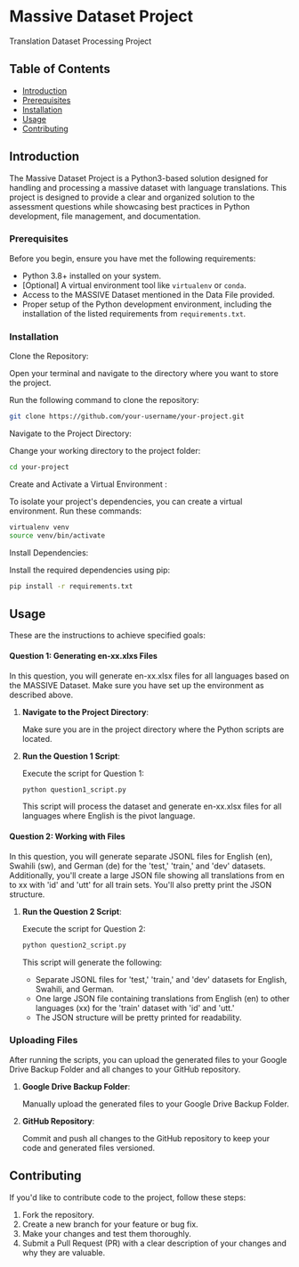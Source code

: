 # Massive Dataset Project

Translation Dataset Processing Project

## Table of Contents

- [Introduction](#introduction)
- [Prerequisites](#prerequisites)
- [Installation](#installation)
- [Usage](#usage)
- [Contributing](#contributing)


## Introduction

The Massive Dataset Project is a Python3-based solution designed for handling and processing a massive dataset with language translations. This project is designed to provide a clear and organized solution to the assessment questions while showcasing best practices in Python development, file management, and documentation.


### Prerequisites

Before you begin, ensure you have met the following requirements:

- Python 3.8+ installed on your system.
- [Optional] A virtual environment tool like `virtualenv` or `conda`.
- Access to the MASSIVE Dataset mentioned in the Data File provided.
- Proper setup of the Python development environment, including the installation of the listed requirements from `requirements.txt`.



### Installation

Clone the Repository:

Open your terminal and navigate to the directory where you want to store the project.

Run the following command to clone the repository:

```bash
git clone https://github.com/your-username/your-project.git
```

Navigate to the Project Directory:

Change your working directory to the project folder:

```bash
cd your-project
```
Create and Activate a Virtual Environment :

To isolate your project's dependencies, you can create a virtual environment. Run these commands:

```bash
virtualenv venv
source venv/bin/activate
```
Install Dependencies:

Install the required dependencies using pip:

```bash
pip install -r requirements.txt
```

## Usage

These are the instructions to achieve specified goals:

#### Question 1: Generating en-xx.xlxs Files

In this question, you will generate en-xx.xlsx files for all languages based on the MASSIVE Dataset. Make sure you have set up the environment as described above.

1. **Navigate to the Project Directory**:

   Make sure you are in the project directory where the Python scripts are located.

2. **Run the Question 1 Script**:

   Execute the script for Question 1:

   ```bash
   python question1_script.py
   ```

   This script will process the dataset and generate en-xx.xlsx files for all languages where English is the pivot language.

#### Question 2: Working with Files

In this question, you will generate separate JSONL files for English (en), Swahili (sw), and German (de) for the 'test,' 'train,' and 'dev' datasets. Additionally, you'll create a large JSON file showing all translations from en to xx with 'id' and 'utt' for all train sets. You'll also pretty print the JSON structure.

1. **Run the Question 2 Script**:

   Execute the script for Question 2:

   ```bash
   python question2_script.py
   ```

   This script will generate the following:

   - Separate JSONL files for 'test,' 'train,' and 'dev' datasets for English, Swahili, and German.
   - One large JSON file containing translations from English (en) to other languages (xx) for the 'train' dataset with 'id' and 'utt.'
   - The JSON structure will be pretty printed for readability.

### Uploading Files

After running the scripts, you can upload the generated files to your Google Drive Backup Folder and all changes to your GitHub repository.

1. **Google Drive Backup Folder**:

   Manually upload the generated files to your Google Drive Backup Folder.

2. **GitHub Repository**:

   Commit and push all changes to the GitHub repository to keep your code and generated files versioned.


## Contributing

If you'd like to contribute code to the project, follow these steps:

1. Fork the repository.
2. Create a new branch for your feature or bug fix.
3. Make your changes and test them thoroughly.
4. Submit a Pull Request (PR) with a clear description of your changes and why they are valuable.


